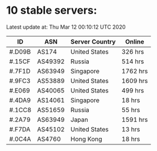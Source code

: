 # 10 stable servers:

Latest update at: Thu Mar 12 00:10:12 UTC 2020

| ID | ASN | Server Country | Online |
| -- | --- | -------------- | ------ |
| #.D09B | AS174 | United States | 326 hrs |
| #.15CF | AS49392 | Russia | 514 hrs |
| #.7F1D | AS63949 | Singapore | 1762 hrs |
| #.9FC3 | AS53889 | United States | 1609 hrs |
| #.E069 | AS40065 | United States | 499 hrs |
| #.4DA9 | AS14061 | Singapore | 18 hrs |
| #.1CC8 | AS51659 | Russia | 55 hrs |
| #.2A79 | AS63949 | Japan | 1591 hrs |
| #.F7DA | AS45102 | United States | 13 hrs |
| #.0C4A | AS4760 | Hong Kong | 18 hrs |

